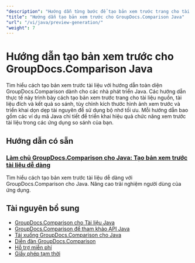 ```yaml
---
"description": "Hướng dẫn từng bước để tạo bản xem trước trang cho tài liệu nguồn, tài liệu đích và tài liệu kết quả bằng GroupDocs.Comparison cho Java."
"title": "Hướng dẫn tạo bản xem trước cho GroupDocs.Comparison Java"
"url": "/vi/java/preview-generation/"
"weight": 7
---
```


# Hướng dẫn tạo bản xem trước cho GroupDocs.Comparison Java

Tìm hiểu cách tạo bản xem trước tài liệu với hướng dẫn toàn diện GroupDocs.Comparison dành cho các nhà phát triển Java. Các hướng dẫn thực tế này trình bày cách tạo bản xem trước trang cho tài liệu nguồn, tài liệu đích và kết quả so sánh, tùy chỉnh kích thước hình ảnh xem trước và triển khai dọn dẹp tài nguyên để sử dụng bộ nhớ tối ưu. Mỗi hướng dẫn bao gồm các ví dụ mã Java chi tiết để triển khai hiệu quả chức năng xem trước tài liệu trong các ứng dụng so sánh của bạn.

## Hướng dẫn có sẵn

### [Làm chủ GroupDocs.Comparison cho Java: Tạo bản xem trước tài liệu dễ dàng](./groupdocs-comparison-java-generate-previews/)
Tìm hiểu cách tạo bản xem trước tài liệu dễ dàng với GroupDocs.Comparison cho Java. Nâng cao trải nghiệm người dùng của ứng dụng.

## Tài nguyên bổ sung

- [GroupDocs.Comparison cho Tài liệu Java](https://docs.groupdocs.com/comparison/java/)
- [GroupDocs.Comparison để tham khảo API Java](https://reference.groupdocs.com/comparison/java/)
- [Tải xuống GroupDocs.Comparison cho Java](https://releases.groupdocs.com/comparison/java/)
- [Diễn đàn GroupDocs.Comparison](https://forum.groupdocs.com/c/comparison)
- [Hỗ trợ miễn phí](https://forum.groupdocs.com/)
- [Giấy phép tạm thời](https://purchase.groupdocs.com/temporary-license/)